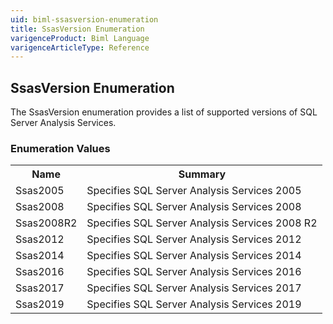 ```yaml
---
uid: biml-ssasversion-enumeration
title: SsasVersion Enumeration
varigenceProduct: Biml Language
varigenceArticleType: Reference
---
```


## SsasVersion Enumeration<div class="LanguageSummary"><div class ="SummaryItem">The SsasVersion enumeration provides a list of supported versions of SQL Server Analysis Services.</div></div><div class="EnumValueGroup">### Enumeration Values<table id="EnumValue" class="MemberList"><tbody><tr><th class="MemberNameColumnHeader">Name</th><th class="MemberSummaryColumnHeader">Summary</th></tr><tr class="cd0"><td class="MemberName">Ssas2005</td><td class="MemberSummary"><div class ="SummaryItem">Specifies SQL Server Analysis Services 2005</div> </td></tr><tr class="cd1"><td class="MemberName">Ssas2008</td><td class="MemberSummary"><div class ="SummaryItem">Specifies SQL Server Analysis Services 2008</div> </td></tr><tr class="cd0"><td class="MemberName">Ssas2008R2</td><td class="MemberSummary"><div class ="SummaryItem">Specifies SQL Server Analysis Services 2008 R2</div> </td></tr><tr class="cd1"><td class="MemberName">Ssas2012</td><td class="MemberSummary"><div class ="SummaryItem">Specifies SQL Server Analysis Services 2012</div> </td></tr><tr class="cd0"><td class="MemberName">Ssas2014</td><td class="MemberSummary"><div class ="SummaryItem">Specifies SQL Server Analysis Services 2014</div> </td></tr><tr class="cd1"><td class="MemberName">Ssas2016</td><td class="MemberSummary"><div class ="SummaryItem">Specifies SQL Server Analysis Services 2016</div> </td></tr><tr class="cd0"><td class="MemberName">Ssas2017</td><td class="MemberSummary"><div class ="SummaryItem">Specifies SQL Server Analysis Services 2017</div> </td></tr><tr class="cd1"><td class="MemberName">Ssas2019</td><td class="MemberSummary"><div class ="SummaryItem">Specifies SQL Server Analysis Services 2019</div> </td></tr></tbody></table></div>